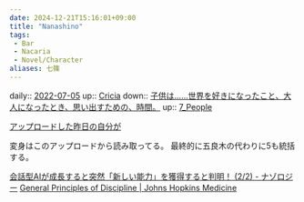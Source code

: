 ```yaml
---
date: 2024-12-21T15:16:01+09:00
title: "Nanashino"
tags:
 - Bar
 - Nacaria
 - Novel/Character
aliases: 七篠
---
```


daily:: [2022-07-05](Daily_Note/2022-07-05.md)
up:: [Cricia](Novel/Nacaria/Cricia.md)
down:: [子供は……世界を好きになったこと、大人になったとき、思い出すための、時間。](../../../Info/子供は……世界を好きになったこと、大人になったとき、思い出すための、時間。.md)
up:: [7_People](7_People.md)

[アップロードした昨日の自分が](../../../Info/アップロードした昨日の自分が.md)

変身はこのアップロードから読み取ってる。
最終的に五良木の代わりに5も統括する。

[会話型AIが成長すると突然「新しい能力」を獲得すると判明！ (2/2) - ナゾロジー](https://nazology.net/archives/123754/2)
[General Principles of Discipline | Johns Hopkins Medicine](https://www.hopkinsmedicine.org/health/conditions-and-diseases/general-principles-of-discipline)